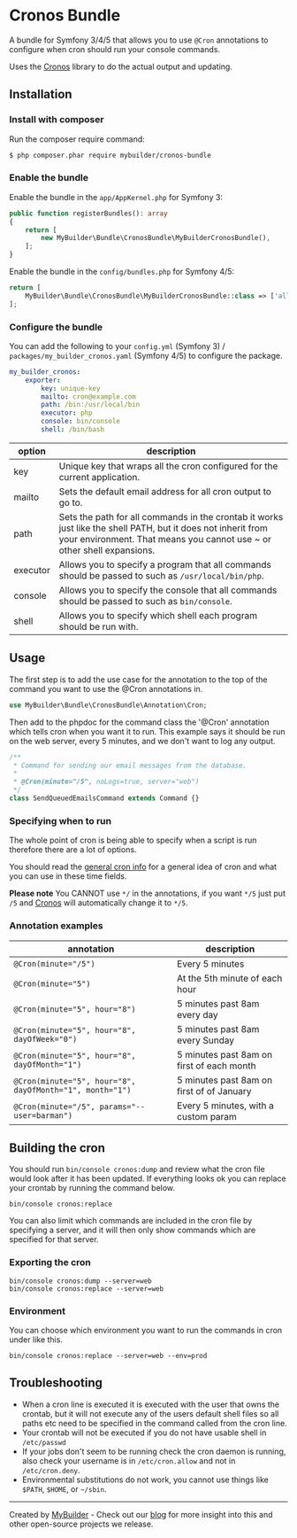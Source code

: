 # Cronos Bundle

A bundle for Symfony 3/4/5 that allows you to use `@Cron` annotations to configure when cron should run your console commands.

Uses the [Cronos](https://github.com/mybuilder/cronos) library to do the actual output and updating.

## Installation

### Install with composer

Run the composer require command:

```bash
$ php composer.phar require mybuilder/cronos-bundle
```

### Enable the bundle

Enable the bundle in the `app/AppKernel.php` for Symfony 3:

```php
public function registerBundles(): array
{
    return [
        new MyBuilder\Bundle\CronosBundle\MyBuilderCronosBundle(),
    ];
}
```

Enable the bundle in the `config/bundles.php` for Symfony 4/5:

```php
return [
    MyBuilder\Bundle\CronosBundle\MyBuilderCronosBundle::class => ['all' => true],
];
```

### Configure the bundle

You can add the following to your `config.yml` (Symfony 3) / `packages/my_builder_cronos.yaml` (Symfony 4/5) to configure the package.

```yaml
my_builder_cronos:
    exporter:
        key: unique-key
        mailto: cron@example.com
        path: /bin:/usr/local/bin
        executor: php
        console: bin/console
        shell: /bin/bash
```

option   | description
---------|-----------------------------------------
key      | Unique key that wraps all the cron configured for the current application.
mailto   | Sets the default email address for all cron output to go to.
path     | Sets the path for all commands in the crontab it works just like the shell PATH, but it does not inherit from your environment. That means you cannot use ~ or other shell expansions.
executor | Allows you to specify a program that all commands should be passed to such as `/usr/local/bin/php`.
console  | Allows you to specify the console that all commands should be passed to such as `bin/console`.
shell    | Allows you to specify which shell each program should be run with.

## Usage

The first step is to add the use case for the annotation to the top of the command you want to use the @Cron annotations in.

```php
use MyBuilder\Bundle\CronosBundle\Annotation\Cron;
```

Then add to the phpdoc for the command class the '@Cron' annotation which tells cron when you want it to run.
This example says it should be run on the web server, every 5 minutes, and we don't want to log any output.

```php
/**
 * Command for sending our email messages from the database.
 *
 * @Cron(minute="/5", noLogs=true, server="web")
 */
class SendQueuedEmailsCommand extends Command {}
```

### Specifying when to run

The whole point of cron is being able to specify when a script is run therefore there are a lot of options.

You should read the [general cron info](http://en.wikipedia.org/wiki/Cron) for a general idea of cron and what you can use in these time fields.

**Please note** You CANNOT use `*/` in the annotations, if you want `*/5` just put `/5` and [Cronos](https://github.com/mybuilder/cronos) will automatically change it to `*/5`.

### Annotation examples

annotation                                               | description
---------------------------------------------------------|------------------------------------------
`@Cron(minute="/5")`                                     | Every 5 minutes
`@Cron(minute="5")`                                      | At the 5th minute of each hour
`@Cron(minute="5", hour="8")`                            | 5 minutes past 8am every day
`@Cron(minute="5", hour="8", dayOfWeek="0")`             | 5 minutes past 8am every Sunday
`@Cron(minute="5", hour="8", dayOfMonth="1")`            | 5 minutes past 8am on first of each month
`@Cron(minute="5", hour="8", dayOfMonth="1", month="1")` | 5 minutes past 8am on first of of January
`@Cron(minute="/5", params="--user=barman")`             | Every 5 minutes, with a custom param

## Building the cron

You should run `bin/console cronos:dump` and review what the cron file would look after it has been updated.
If everything looks ok you can replace your crontab by running the command below.

`bin/console cronos:replace`

You can also limit which commands are included in the cron file by specifying a server, and it will then only show commands which are specified for that server.

### Exporting the cron

    bin/console cronos:dump --server=web
    bin/console cronos:replace --server=web

### Environment

You can choose which environment you want to run the commands in cron under like this.

`bin/console cronos:replace --server=web --env=prod`

## Troubleshooting

* When a cron line is executed it is executed with the user that owns the crontab, but it will not execute any of the users default shell files so all paths etc need to be specified in the command called from the cron line.
* Your crontab will not be executed if you do not have usable shell in `/etc/passwd`
* If your jobs don't seem to be running check the cron daemon is running, also check your username is in `/etc/cron.allow` and not in `/etc/cron.deny`.
* Environmental substitutions do not work, you cannot use things like `$PATH`, `$HOME`, or `~/sbin`.

---

Created by [MyBuilder](http://www.mybuilder.com/) - Check out our [blog](http://tech.mybuilder.com/) for more insight into this and other open-source projects we release.
